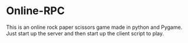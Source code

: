 # Online-RPC
This is an online rock paper scissors game made in python and Pygame. Just start up the server and then start up the client script to play.
